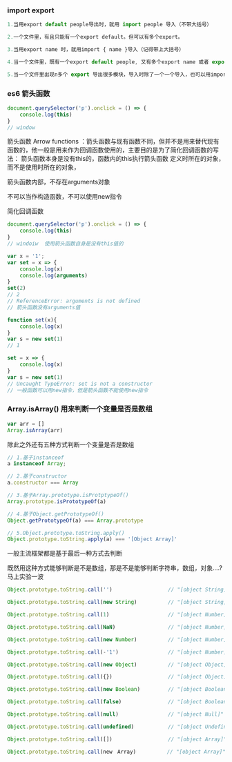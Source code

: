 ### import export
```js
1.当用export default people导出时，就用 import people 导入（不带大括号）

2.一个文件里，有且只能有一个export default。但可以有多个export。

3.当用export name 时，就用import { name }导入（记得带上大括号）

4.当一个文件里，既有一个export default people, 又有多个export name 或者 export age时，导入就用 import people, { name, age } 

5.当一个文件里出现n多个 export 导出很多模块，导入时除了一个一个导入，也可以用import * as example
```


### es6 箭头函数

```js
document.querySelector('p').onclick = () => {
    console.log(this)
}
// window
```

<!-- more -->

箭头函数 Arrow functions ：箭头函数与现有函数不同，但并不是用来替代现有函数的，他一般是用来作为回调函数使用的，主要目的是为了简化回调函数的写法：
箭头函数本身是没有this的，函数内的this执行箭头函数 定义时所在的对象，而不是使用时所在的对象，

箭头函数内部，不存在arguments对象

不可以当作构造函数，不可以使用new指令

简化回调函数
```js
document.querySelector('p').onclick = () => {
    console.log(this)
}
// windoiw  使用箭头函数自身是没有this值的

var x = '1';
var set = x => {
	console.log(x)
	console.log(arguments)
}
set(2)
// 2
// ReferenceError: arguments is not defined
// 箭头函数没有arguments值

function set(x){
    console.log(x)
}
var s = new set(1)
// 1

set = x => {
	console.log(x)
}
var s = new set(1)
// Uncaught TypeError: set is not a constructor
// 一般函数可以用new指令，但是箭头函数不能使用new指令

```

### Array.isArray() 用来判断一个变量是否是数组

```javascript
var arr = []
Array.isArray(arr)
```

除此之外还有五种方式判断一个变量是否是数组

```javascript
// 1.基于instanceof
a instanceof Array;

// 2.基于constructor
a.constructor === Array

// 3.基于Array.prototype.isProtptypeOf()
Array.prototype.isPrototypeOf(a)

// 4.基于Object.getPrototypeOf()
Object.getPrototypeOf(a) === Array.prototype

// 5.Object.prototype.toString.apply()
Object.prototype.toString.apply(a) === '[Object Array]'

```

<!-- more -->

一般主流框架都是基于最后一种方式去判断

既然用这种方式能够判断是不是数组，那是不是能够判断字符串，数组，对象....?马上实验一波

```javascript
Object.prototype.toString.call('')                  // "[object String]"

Object.prototype.toString.call(new String)          // "[object String]"

Object.prototype.toString.call(1)                   // "[object Number]"

Object.prototype.toString.call(NaN)                 // "[object Number]"

Object.prototype.toString.call(new Number)          // "[object Number]"

Object.prototype.toString.call(-'1')                // "[object Number]"

Object.prototype.toString.call(new Object)          // "[object Object]"

Object.prototype.toString.call({})                  // "[object Object]"

Object.prototype.toString.call(new Boolean)         // "[object Boolean]"

Object.prototype.toString.call(false)               // "[object Boolean]"

Object.prototype.toString.call(null)                // "[object Null]"

Object.prototype.toString.call(undefined)           // "[object Undefined]"

Object.prototype.toString.call([])                  // "[object Array]"

Object.prototype.toString.call(new　Array)          // "[object Array]"

```
